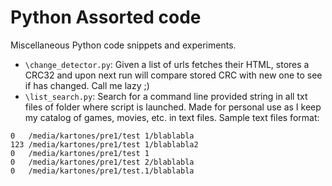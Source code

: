 Python Assorted code
====================

Miscellaneous Python code snippets and experiments.

* `\change_detector.py`: Given a list of urls fetches their HTML, stores a CRC32 and upon next run will compare stored CRC with new one to see if has changed. Call me lazy ;)
* `\list_search.py`: Search for a command line provided string in all txt files of folder where script is launched. Made for personal use as I keep my catalog of games, movies, etc. in text files. Sample text files format:
```
0   /media/kartones/pre1/test 1/blablabla
123 /media/kartones/pre1/test 1/blablabla2
0   /media/kartones/pre1/test 1
0   /media/kartones/pre1/test 2/blablabla
0   /media/kartones/pre1/test.1/blablabla
```